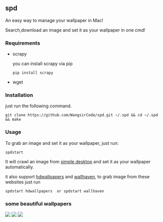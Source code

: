 ## spd
An easy way to manage your wallpaper in Mac!

Search,download an image and set it as your wallpaper in one cmd!

### Requirements 
- scrapy

    you can install scrapy via pip

    ```
    pip install scrapy
    ```

- wget

### Installation
just run the following command.

```
git clone https://github.com/WangsirCode/spd.git ~/.spd && cd ~/.spd && make
```

### Usage
To grab an image and set it as your wallpaper, just run:

```
spdstart
```
It will crawl an image from [simple desktop](http://simpledesktops.com/) and set it as your wallpaper automatically.

it also support [hdwallpapers](https://www.hdwallpapers.in) and [wallhaven](https://alpha.wallhaven.cc), to grab image from these websites just run

```
spdstart hdwallpapers  or spdstart wallhaven
```

### some beautiful wallpapers

![](http://static.simpledesktops.com/uploads/desktops/2016/10/12/Hydrogen_Remixed.png)
![](http://static.simpledesktops.com/uploads/desktops/2016/02/08/sunRising.png)
![](http://static.simpledesktops.com/uploads/desktops/2015/09/05/sunset.png)




